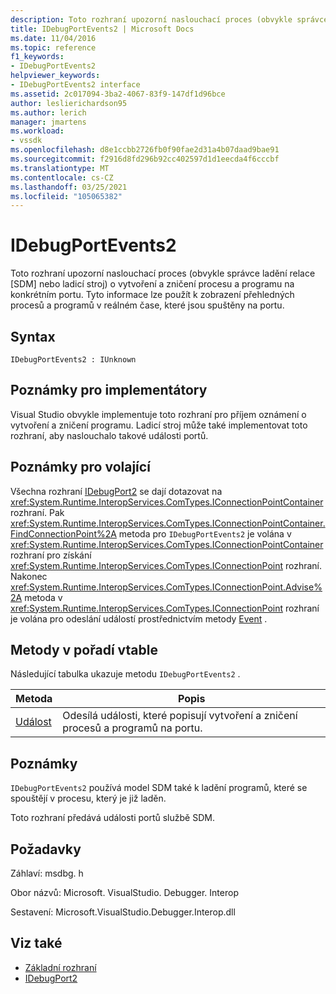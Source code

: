 ```yaml
---
description: Toto rozhraní upozorní naslouchací proces (obvykle správce ladění relace [SDM] nebo ladicí stroj) o vytvoření a zničení procesu a programu na konkrétním portu.
title: IDebugPortEvents2 | Microsoft Docs
ms.date: 11/04/2016
ms.topic: reference
f1_keywords:
- IDebugPortEvents2
helpviewer_keywords:
- IDebugPortEvents2 interface
ms.assetid: 2c017094-3ba2-4067-83f9-147df1d96bce
author: leslierichardson95
ms.author: lerich
manager: jmartens
ms.workload:
- vssdk
ms.openlocfilehash: d8e1ccbb2726fb0f90fae2d31a4b07daad9bae91
ms.sourcegitcommit: f2916d8fd296b92cc402597d1d1eecda4f6cccbf
ms.translationtype: MT
ms.contentlocale: cs-CZ
ms.lasthandoff: 03/25/2021
ms.locfileid: "105065382"
---
```

# <a name="idebugportevents2"></a>IDebugPortEvents2
Toto rozhraní upozorní naslouchací proces (obvykle správce ladění relace [SDM] nebo ladicí stroj) o vytvoření a zničení procesu a programu na konkrétním portu. Tyto informace lze použít k zobrazení přehledných procesů a programů v reálném čase, které jsou spuštěny na portu.

## <a name="syntax"></a>Syntax

```
IDebugPortEvents2 : IUnknown
```

## <a name="notes-for-implementers"></a>Poznámky pro implementátory
 Visual Studio obvykle implementuje toto rozhraní pro příjem oznámení o vytvoření a zničení programu. Ladicí stroj může také implementovat toto rozhraní, aby naslouchalo takové události portů.

## <a name="notes-for-callers"></a>Poznámky pro volající
 Všechna rozhraní [IDebugPort2](../../../extensibility/debugger/reference/idebugport2.md) se dají dotazovat na <xref:System.Runtime.InteropServices.ComTypes.IConnectionPointContainer> rozhraní. Pak <xref:System.Runtime.InteropServices.ComTypes.IConnectionPointContainer.FindConnectionPoint%2A> metoda pro `IDebugPortEvents2` je volána v <xref:System.Runtime.InteropServices.ComTypes.IConnectionPointContainer> rozhraní pro získání <xref:System.Runtime.InteropServices.ComTypes.IConnectionPoint> rozhraní. Nakonec <xref:System.Runtime.InteropServices.ComTypes.IConnectionPoint.Advise%2A> metoda v <xref:System.Runtime.InteropServices.ComTypes.IConnectionPoint> rozhraní je volána pro odeslání událostí prostřednictvím metody [Event](../../../extensibility/debugger/reference/idebugportevents2-event.md) .

## <a name="methods-in-vtable-order"></a>Metody v pořadí vtable
 Následující tabulka ukazuje metodu `IDebugPortEvents2` .

|Metoda|Popis|
|------------|-----------------|
|[Událost](../../../extensibility/debugger/reference/idebugportevents2-event.md)|Odesílá události, které popisují vytvoření a zničení procesů a programů na portu.|

## <a name="remarks"></a>Poznámky
 `IDebugPortEvents2` používá model SDM také k ladění programů, které se spouštějí v procesu, který je již laděn.

 Toto rozhraní předává události portů službě SDM.

## <a name="requirements"></a>Požadavky
 Záhlaví: msdbg. h

 Obor názvů: Microsoft. VisualStudio. Debugger. Interop

 Sestavení: Microsoft.VisualStudio.Debugger.Interop.dll

## <a name="see-also"></a>Viz také
- [Základní rozhraní](../../../extensibility/debugger/reference/core-interfaces.md)
- [IDebugPort2](../../../extensibility/debugger/reference/idebugport2.md)
